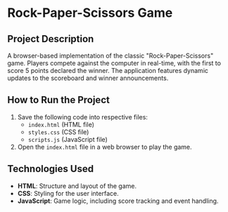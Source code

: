# Rock-Paper-Scissors Game

## Project Description
A browser-based implementation of the classic "Rock-Paper-Scissors" game. Players compete against the computer in real-time, with the first to score 5 points declared the winner. The application features dynamic updates to the scoreboard and winner announcements.

## How to Run the Project
1. Save the following code into respective files:
   - `index.html` (HTML file)
   - `styles.css` (CSS file)
   - `scripts.js` (JavaScript file)
2. Open the `index.html` file in a web browser to play the game.

## Technologies Used
- **HTML**: Structure and layout of the game.
- **CSS**: Styling for the user interface.
- **JavaScript**: Game logic, including score tracking and event handling.

